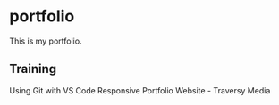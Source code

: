 # portfolio
This is my portfolio.

## Training
Using Git with VS Code
Responsive Portfolio Website - Traversy Media
